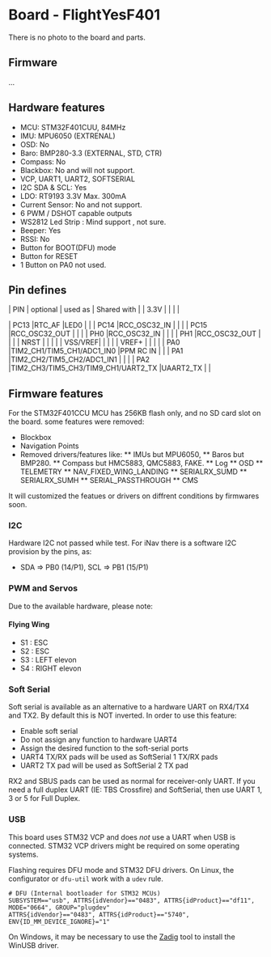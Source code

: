 
# Board - FlightYesF401

There is no photo to the board and parts.

## Firmware

...


## Hardware features

* MCU: STM32F401CUU, 84MHz
* IMU: MPU6050 (EXTRENAL)
* OSD: No
* Baro: BMP280-3.3 (EXTERNAL, STD, CTR)
* Compass: No 
* Blackbox: No and will not support.
* VCP, UART1, UART2, SOFTSERIAL
* I2C SDA & SCL: Yes
* LDO: RT9193 3.3V Max. 300mA
* Current Sensor: No and not support.
* 6 PWM / DSHOT capable outputs
* WS2812 Led Strip : Mind support , not sure.
* Beeper: Yes
* RSSI: No
* Button for BOOT(DFU) mode
* Button for RESET
* 1 Button on PA0 not used.

## Pin defines
| PIN    | optional          | used as   | Shared with   |
| 3.3V   |                   |           |               |


| PC13   |RTC_AF             |LED0       |               |
| PC14   |RCC_OSC32_IN       |           |               |
| PC15   |RCC_OSC32_OUT      |           |               |
| PH0    |RCC_OSC32_IN       |           |               |
| PH1    |RCC_OSC32_OUT      |           |               |
| NRST   |                   |           |               |
| VSS/VREF|                  |           |               |
| VREF+  |                   |           |               |
| PA0    |TIM2_CH1/TIM5_CH1/ADC1_IN0 |PPM RC IN  |       |
| PA1    |TIM2_CH2/TIM5_CH2/ADC1_IN1 |           |       |
| PA2    |TIM2_CH3/TIM5_CH3/TIM9_CH1/UART2_TX    |UAART2_TX   |   |



## Firmware features

For the STM32F401CCU MCU has 256KB flash only, and no SD card slot on the board. some features were removed:

* Blockbox
* Navigation Points
* Removed drivers/features like: 
    ** IMUs but MPU6050, 
    ** Baros but BMP280.
    ** Compass but HMC5883, QMC5883, FAKE.
    ** Log
    ** OSD
    ** TELEMETRY
    ** NAV_FIXED_WING_LANDING
    ** SERIALRX_SUMD
    ** SERIALRX_SUMH
    ** SERIAL_PASSTHROUGH
    ** CMS

It will customized the featues or drivers on diffrent conditions by firmwares soon.

### I2C

Hardware I2C not passed while test. For iNav there is a software I2C provision by the pins, as:

* SDA => PB0 (14/P1), SCL => PB1 (15/P1)

### PWM and Servos

Due to the available hardware, please note:

#### Flying Wing

* S1 : ESC
* S2 : ESC
* S3 : LEFT elevon
* S4 : RIGHT elevon

### Soft Serial

Soft serial is available as an alternative to a hardware UART on RX4/TX4 and TX2. By default this is NOT inverted. In order to use this feature:

* Enable soft serial
* Do not assign any function to hardware UART4
* Assign the desired function to the soft-serial ports
* UART4 TX/RX pads will be used as SoftSerial 1 TX/RX pads
* UART2 TX pad will be used as SoftSerial 2 TX pad

RX2 and SBUS pads can be used as normal for receiver-only UART. If you need a full duplex UART (IE: TBS Crossfire) and SoftSerial, then use UART 1, 3 or 5 for Full Duplex.


### USB

This board uses STM32 VCP and does _not_ use a UART when USB is connected. STM32 VCP drivers might be required on some operating systems.

Flashing requires DFU mode and STM32 DFU drivers. On Linux, the configurator or `dfu-util` work with a `udev` rule.

````
# DFU (Internal bootloader for STM32 MCUs)
SUBSYSTEM=="usb", ATTRS{idVendor}=="0483", ATTRS{idProduct}=="df11", MODE="0664", GROUP="plugdev"
ATTRS{idVendor}=="0483", ATTRS{idProduct}=="5740", ENV{ID_MM_DEVICE_IGNORE}="1"
````

On Windows, it may be necessary to use the [Zadig](http://zadig.akeo.ie) tool to install the WinUSB driver.

